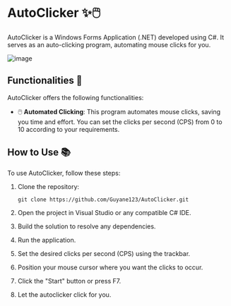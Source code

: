 # AutoClicker ✨🖱️

AutoClicker is a Windows Forms Application (.NET) developed using C#. It serves as an auto-clicking program, automating mouse clicks for you.

![image](https://github.com/Guyane123/AutoClicker/assets/69190311/9409baac-ce4b-4e82-8b7a-eaa1753014b8)


## Functionalities 🚀

AutoClicker offers the following functionalities:

- 🖱️ **Automated Clicking**: This program automates mouse clicks, saving you time and effort. You can set the clicks per second (CPS) from 0 to 10 according to your requirements.

## How to Use 📚

To use AutoClicker, follow these steps:

1. Clone the repository:
   ```
   git clone https://github.com/Guyane123/AutoClicker.git
   ```

2. Open the project in Visual Studio or any compatible C# IDE.

3. Build the solution to resolve any dependencies.

4. Run the application.

5. Set the desired clicks per second (CPS) using the trackbar.

6. Position your mouse cursor where you want the clicks to occur.

7. Click the "Start" button or press F7.

8. Let the autoclicker click for you.
